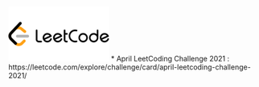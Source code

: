 # <div align="left">
<img src="https://github.com/mohammedismailb18/LeetCode/blob/main/logo.png" width="200" height="auto"/>
  </div> 
* April LeetCoding Challenge 2021 : https://leetcode.com/explore/challenge/card/april-leetcoding-challenge-2021/
